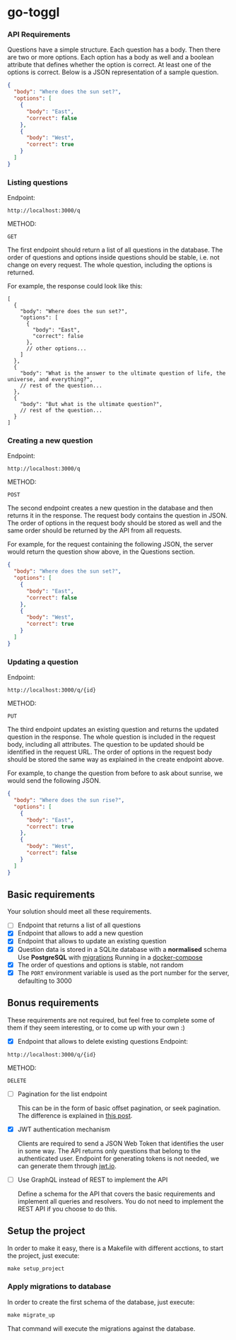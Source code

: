 # go-toggl


### API Requirements

Questions have a simple structure.
Each question has a body. Then there are two or more options.
Each option has a body as well and a boolean attribute that defines whether the option is correct. 
At least one of the options is correct.
Below is a JSON representation of a sample question.

```json
{
  "body": "Where does the sun set?",
  "options": [
    {
      "body": "East",
      "correct": false
    },
    {
      "body": "West",
      "correct": true
    }
  ]
}
```

### Listing questions

Endpoint:
```http
http://localhost:3000/q
```
METHOD:
```http
GET
```

The first endpoint should return a list of all questions in the database.
The order of questions and options inside questions should be stable, i.e. not change on every request. The whole question, including the options is returned.

For example, the response could look like this:

```json5
[
  {
    "body": "Where does the sun set?",
    "options": [
      {
        "body": "East",
        "correct": false
      },
      // other options...
    ]
  },
  {
    "body": "What is the answer to the ultimate question of life, the universe, and everything?",
    // rest of the question...
  },
  {
    "body": "But what is the ultimate question?",
    // rest of the question...
  }
]
```

### Creating a new question
Endpoint:
```http
http://localhost:3000/q
```
METHOD:
```http
POST
```

The second endpoint creates a new question in the database and then returns it in the response. The request body contains the question in JSON. The order of options in the request body should be stored as well and the same order should be returned by the API from all requests.

For example, for the request containing the following JSON, the server would return the question show above, in the Questions section.

```json
{
  "body": "Where does the sun set?",
  "options": [
    {
      "body": "East",
      "correct": false
    },
    {
      "body": "West",
      "correct": true
    }
  ]
}
```

### Updating a question
Endpoint:
```http
http://localhost:3000/q/{id}
```
METHOD:
```http
PUT
```

The third endpoint updates an existing question and returns the updated question in the response.
The whole question is included in the request body, including all attributes. 
The question to be updated should be identified in the request URL. 
The order of options in the request body should be stored the same way as explained in the create endpoint above.

For example, to change the question from before to ask about sunrise, we would send the following JSON.

```json
{
  "body": "Where does the sun rise?",
  "options": [
    {
      "body": "East",
      "correct": true
    },
    {
      "body": "West",
      "correct": false
    }
  ]
}
```

## Basic requirements

Your solution should meet all these requirements.

- [ ] Endpoint that returns a list of all questions
- [X] Endpoint that allows to add a new question
- [X] Endpoint that allows to update an existing question
- [X] Question data is stored in a SQLite database with a **normalised** schema
  Use **PostgreSQL** with [migrations](https://github.com/jrmanes/go-toggl/tree/main/internal/data/db/migrations)
  Running in a [docker-compose](https://github.com/jrmanes/go-toggl/blob/main/infra/docker/docker-compose.yml)
- [X] The order of questions and options is stable, not random
- [X] The `PORT` environment variable is used as the port number for the server, defaulting to 3000

## Bonus requirements

These requirements are not required, but feel free to complete some of them if they seem interesting, or to come up with your own :)

- [X] Endpoint that allows to delete existing questions
  Endpoint:
```http
http://localhost:3000/q/{id}
```
METHOD:
```http
DELETE
```
- [ ] Pagination for the list endpoint

  This can be in the form of basic offset pagination, or seek pagination. The difference is explained in [this post](https://web.archive.org/web/20210205081113/https://taylorbrazelton.com/posts/2019/03/offset-vs-seek-pagination/).

- [X] JWT authentication mechanism

  Clients are required to send a JSON Web Token that identifies the user in some way. The API returns only questions that belong to the authenticated user. Endpoint for generating tokens is not needed, we can generate them through [jwt.io](https://jwt.io/).

- [ ] Use GraphQL instead of REST to implement the API

  Define a schema for the API that covers the basic requirements and implement all queries and resolvers. You do not need to implement the REST API if you choose to do this.


## Setup the project


In order to make it easy, there is a Makefile with different acctions, to start the project, just execute:
```Makefile
make setup_project
```

### Apply migrations to database
In order to create the first schema of the database, just execute:
```Makefile
make migrate_up
```
That command will execute the migrations against the database.


